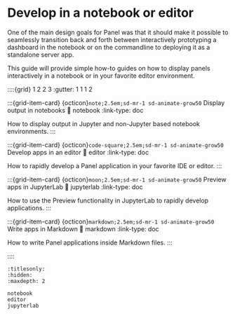 # Develop in a notebook or editor

One of the main design goals for Panel was that it should make it possible to seamlessly transition back and forth between interactively prototyping a dashboard in the notebook or on the commandline to deploying it as a standalone server app.

This guide will provide simple how-to guides on how to display panels interactively in a notebook or in your favorite editor environment.

::::{grid} 1 2 2 3
:gutter: 1 1 1 2

:::{grid-item-card} {octicon}`note;2.5em;sd-mr-1 sd-animate-grow50` Display output in notebooks
:link: notebook
:link-type: doc

How to display output in Jupyter and non-Jupyter based notebook environments.
:::

:::{grid-item-card} {octicon}`code-square;2.5em;sd-mr-1 sd-animate-grow50` Develop apps in an editor
:link: editor
:link-type: doc

How to rapidly develop a Panel application in your favorite IDE or editor.
:::

:::{grid-item-card} {octicon}`moon;2.5em;sd-mr-1 sd-animate-grow50` Preview apps in JupyterLab
:link: jupyterlab
:link-type: doc

How to use the Preview functionality in JupyterLab to rapidly develop applications.
:::

:::{grid-item-card} {octicon}`markdown;2.5em;sd-mr-1 sd-animate-grow50` Write apps in Markdown
:link: markdown
:link-type: doc

How to write Panel applications inside Markdown files.
:::

::::

```{toctree}
:titlesonly:
:hidden:
:maxdepth: 2

notebook
editor
jupyterlab
```
